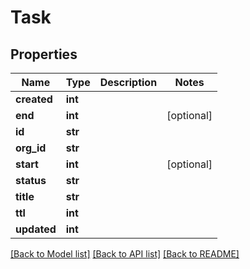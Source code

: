 # Task

## Properties
Name | Type | Description | Notes
------------ | ------------- | ------------- | -------------
**created** | **int** |  | 
**end** | **int** |  | [optional] 
**id** | **str** |  | 
**org_id** | **str** |  | 
**start** | **int** |  | [optional] 
**status** | **str** |  | 
**title** | **str** |  | 
**ttl** | **int** |  | 
**updated** | **int** |  | 

[[Back to Model list]](../README.md#documentation-for-models) [[Back to API list]](../README.md#documentation-for-api-endpoints) [[Back to README]](../README.md)


